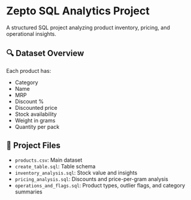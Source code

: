 # Zepto SQL Analytics Project

A structured SQL project analyzing product inventory, pricing, and operational insights.

## 🔍 Dataset Overview

Each product has:

- Category
- Name
- MRP
- Discount %
- Discounted price
- Stock availability
- Weight in grams
- Quantity per pack

## 📁 Project Files

- `products.csv`: Main dataset
- `create_table.sql`: Table schema
- `inventory_analysis.sql`: Stock value and insights
- `pricing_analysis.sql`: Discounts and price-per-gram analysis
- `operations_and_flags.sql`: Product types, outlier flags, and category summaries
